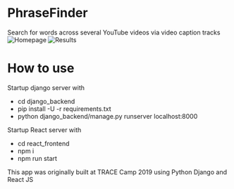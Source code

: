 # PhraseFinder
Search for words across several YouTube videos via video caption tracks
![Homepage](https://i.ibb.co/rtqzhqp/homepage.png)
![Results](https://i.ibb.co/QMMZ7zs/results.png)

# How to use
Startup django server with
- cd django_backend
- pip install -U -r requirements.txt
- python django_backend/manage.py runserver localhost:8000

Startup React server with 
- cd react_frontend
- npm i
- npm run start

This app was originally built at TRACE Camp 2019 using Python Django and React JS
